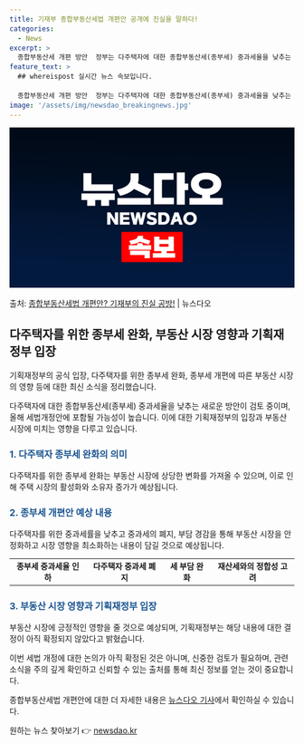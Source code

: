 ```yaml
---
title: 기재부 종합부동산세법 개편안 공개에 진실을 말하다!
categories:
  - News
excerpt: >
  종합부동산세 개편 방안  정부는 다주택자에 대한 종합부동산세(종부세) 중과세율을 낮추는 방안을 검토 중인 것…
feature_text: >
  ## whereispost 실시간 뉴스 속보입니다.

  종합부동산세 개편 방안  정부는 다주택자에 대한 종합부동산세(종부세) 중과세율을 낮추는 방안을 검토 중인 것…
image: '/assets/img/newsdao_breakingnews.jpg'
---
```


![뉴스다오 속보](/assets/img/newsdao_breakingnews.jpg)

<p>출처: <a href="https://newsdao.kr/4044" rel="dofollow">종합부동산세법 개편안? 기재부의 진실 공방!</a> | 뉴스다오</p>

<h2 data-ke-size="size26">다주택자를 위한 종부세 완화, 부동산 시장 영향과 기획재정부 입장</h2>
기획재정부의 공식 입장, 다주택자를 위한 종부세 완화, 종부세 개편에 따른 부동산 시장의 영향 등에 대한 최신 소식을 정리했습니다.

<p data-ke-size="size16">다주택자에 대한 종합부동산세(종부세) 중과세율을 낮추는 새로운 방안이 검토 중이며, 올해 세법개정안에 포함될 가능성이 높습니다. 이에 대한 기획재정부의 입장과 부동산 시장에 미치는 영향을 다루고 있습니다.</p>

<h3><b><span style="color: #1a5490;">1. 다주택자 종부세 완화의 의미</span></b></h3>
다주택자를 위한 종부세 완화는 부동산 시장에 상당한 변화를 가져올 수 있으며, 이로 인해 주택 시장의 활성화와 소유자 증가가 예상됩니다.

<h3><b><span style="color: #1a5490;">2. 종부세 개편안 예상 내용</span></b></h3>
다주택자를 위한 중과세률을 낮추고 중과세의 폐지, 부담 경감을 통해 부동산 시장을 안정화하고 시장 영향을 최소화하는 내용이 담길 것으로 예상됩니다.

<table>
	<tr>
		<td style="text-align: center; height: 17px;"><b>종부세 중과세율 인하</b></td>
		<td style="text-align: center; height: 17px;"><b>다주택자 중과세 폐지</b></td>
		<td style="text-align: center; height: 17px;"><b>세 부담 완화</b></td>
		<td style="text-align: center; height: 17px;"><b>재산세와의 정합성 고려</b></td>
	</tr>
</table>

<h3><b><span style="color: #1a5490;">3. 부동산 시장 영향과 기획재정부 입장</span></b></h3>
부동산 시장에 긍정적인 영향을 줄 것으로 예상되며, 기획재정부는 해당 내용에 대한 결정이 아직 확정되지 않았다고 밝혔습니다.

<p data-ke-size="size16">이번 세법 개정에 대한 논의가 아직 확정된 것은 아니며, 신중한 검토가 필요하며, 관련 소식을 주의 깊게 확인하고 신뢰할 수 있는 출처를 통해 최신 정보를 얻는 것이 중요합니다.</p>

<p data-ke-size="size16">종합부동산세법 개편안에 대한 더 자세한 내용은 <a href="https://newsdao.kr/4044">뉴스다오 기사</a>에서 확인하실 수 있습니다.</p> 

원하는 뉴스 찾아보기 👉 <a href="https://newsdao.kr" rel="dofollow">newsdao.kr</a>


